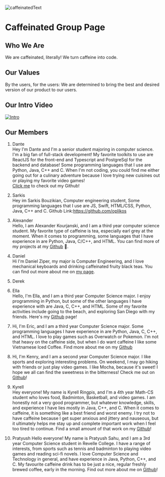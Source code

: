  ![caffeinatedText](https://user-images.githubusercontent.com/39254531/196010304-84a2632c-d89d-416d-bda7-bc0baf86211b.png)
 # Caffeinated Group Page

 ## Who We Are
 We are caffeinated, literally! We turn caffeine into code. 
 
 ## Our Values
 By the users, for the users:
 We are determined to bring the best and desired version of our product to our users. 

## Our Intro Video
[![Intro](https://img.youtube.com/vi/2DNqdQ3ezug/0.jpg)](https://www.youtube.com/watch?v=2DNqdQ3ezug)

 ## Our Members
1. Dante\
Hey I'm Dante and I'm a senior student majoring in computer science. I'm a big fan of full-stack development! My favorite toolkits to use are ReactJS for the front-end and Typescript and PostgreSql for the backend and database! Some programming languages that I use are Python, Java, C++ and C. When I'm not coding, you could find me either going out for a culinary adventure because I love trying new cuisines out or playing my favorite video games!\
[Click me](https://github.com/RedPandazz) to check out my Github!

2. Sarkis\
Hey im Sarkis Bouzikian, Computer engineering student, Some programming languages that I use are JS, Swift, HTML/CSS, Python, Java, C++ and C.
Github Link:https://github.com/oplikos
3. Alexander\
Hello, I am Alexander Kourjanski, and I am a third year computer science student. My favorite type of caffeine is tea, especially earl grey at the moment. When it comes to programming, some languages that I have experience in are Python, Java, C/C++, and HTML. You can find more of my projects at my [Github](https://github.com/Alexander-Kourjanski) 👀.
4. Daniel\
Hi I'm Daniel Ziper, my major is Computer Engineering, and I love mechanical keyboards and drinking caffeinated fruity black teas. You can find out more about me on [my page](https://dziper.github.io/mypages/).
5. Derek
6. Ella\
Hello, I'm Ella, and I am a third year Computer Science major. I enjoy programming in Python, but some of the other languages I have experience with are Java, C, C++, and HTML. Some of my favorite activities include going to the beach, and exploring San Diego with my friends. Here's my [Github](https://github.com/ellatung1) page!
7. Hi, I'm Eric, and I am a third year Computer Science major. Some programming languages I have experience in are Python, Java, C, C++, and HTML. I love to play games such as Overwatch or Pokemon. I'm not that heavy on the caffeine side, but when I do want caffeine I like some Vietnamese Iced Coffee. Find more about me on my [Github](https://e7tran.github.io/)
8. Hi, I'm Kenry, and I am a second year Computer Science major. I like sports and exploring interesting problems. On weekend, I may go hiking with friends or just play video games. I like Mocha, because it's sweet! I hope we all can find the sweetness in the bitterness! Check me out on [Github](https://github.com/Kenry3)!
9.  Kyrell\
Hey everyone! My name is Kyrell Ringpis, and I'm a 4th year Math-CS student who loves food, Badminton, Basketball, and video games. I am honestly not a very good programmer, but whatever knowledge, skills, and experience I have lies mostly in Java, C++, and C. When it comes to caffeine, it is something like a best friend and worst enemy. I try not to have caffeine because I get super anxious and jittery and nauseous, but it ultimately helps me stay up and complete important work when I feel too tired to continue. Find a small amount of that work on my [Github](https://kyrellr.github.io/)!
10.  Pratyush
Hello everyone! My name is Pratyush Sahu, and I am a 3rd year Computer Science student in Revelle College. I have a range of interests, from sports such as tennis and badminton to playing video games and reading sci-fi novels. I love Computer Science and Technology in general, and have experience in Java, Python, C++, and C. My favourite caffeine drink has to be just a nice, regular freshly brewed coffee, early in the morning. Find out more about me on [Github](https://github.com/psahu401)!
